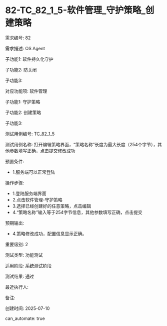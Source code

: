 # 82-TC_82_1_5-软件管理_守护策略_创建策略

需求编号: 82

需求描述: OS Agent

子功能1: 软件持久化守护

子功能2: 防关闭

子功能3: 


对应功能项: 软件管理

子功能1: 守护策略

子功能2: 创建策略

子功能3: 


测试用例编号: TC_82_1_5

测试用例名称: 打开编辑策略界面，“策略名称”长度为最大长度（254个字节），其他参数填写正确，点击提交修改成功

预置条件:
- 1.服务端可以正常登陆

操作步骤:
- 1.登陆服务端界面
- 2.点击软件管理-守护策略
- 3.选择已经创建好的任意策略，点击编辑
- 4.“策略名称”输入等于254字节信息，其他参数填写正确，点击提交

预期输出:
- 4.策略修改成功，配置信息显示正确。

重要级别: 2

测试类型: 功能测试

适用阶段: 系统测试阶段

测试结果: 通过

最近执行人: 

备注: 

创建时间: 2025-07-10

can_automate: true
